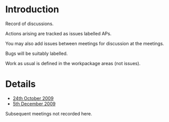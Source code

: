 # Introduction #
Record of discussions.

Actions arising are tracked as issues labelled APs.

You may also add issues between meetings for discussion at the meetings.

Bugs will be suitably labelled.

Work as usual is defined in the workpackage areas (not issues).

# Details #

  * [24th October 2009](MM091024.md)
  * [5th December 2009](MM091205.md)

Subsequent meetings not recorded here.